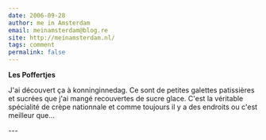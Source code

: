 ```yaml
---
date: 2006-09-28
author: me in Amsterdam
email: meinamsterdam@blog.re
site: http://meinamsterdam.nl/
tags: comment
permalink: false
---
```


<!-- TB -->
<p><strong>Les Poffertjes</strong></p>
<p>J'ai découvert ça à konninginnedag. Ce sont de petites galettes patissières et sucrées que j'ai mangé recouvertes de sucre glace. C'est la véritable spécialité de crèpe nationnale et comme toujours il y a des endroits ou c'est meilleur que...</p>
---